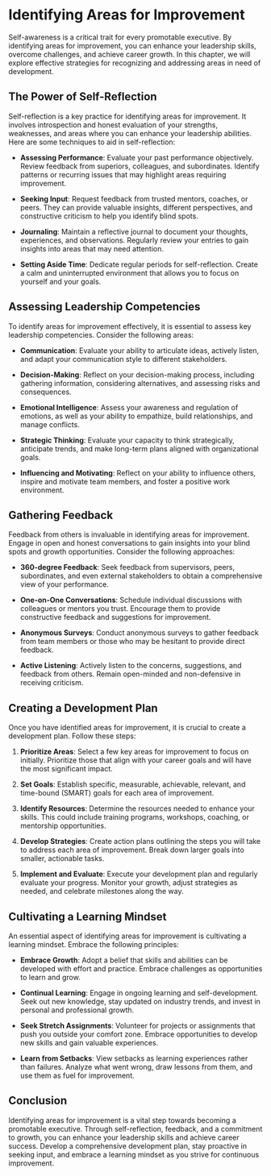 Identifying Areas for Improvement
============================================

Self-awareness is a critical trait for every promotable executive. By identifying areas for improvement, you can enhance your leadership skills, overcome challenges, and achieve career growth. In this chapter, we will explore effective strategies for recognizing and addressing areas in need of development.

The Power of Self-Reflection
----------------------------

Self-reflection is a key practice for identifying areas for improvement. It involves introspection and honest evaluation of your strengths, weaknesses, and areas where you can enhance your leadership abilities. Here are some techniques to aid in self-reflection:

* **Assessing Performance**: Evaluate your past performance objectively. Review feedback from superiors, colleagues, and subordinates. Identify patterns or recurring issues that may highlight areas requiring improvement.

* **Seeking Input**: Request feedback from trusted mentors, coaches, or peers. They can provide valuable insights, different perspectives, and constructive criticism to help you identify blind spots.

* **Journaling**: Maintain a reflective journal to document your thoughts, experiences, and observations. Regularly review your entries to gain insights into areas that may need attention.

* **Setting Aside Time**: Dedicate regular periods for self-reflection. Create a calm and uninterrupted environment that allows you to focus on yourself and your goals.

Assessing Leadership Competencies
---------------------------------

To identify areas for improvement effectively, it is essential to assess key leadership competencies. Consider the following areas:

* **Communication**: Evaluate your ability to articulate ideas, actively listen, and adapt your communication style to different stakeholders.

* **Decision-Making**: Reflect on your decision-making process, including gathering information, considering alternatives, and assessing risks and consequences.

* **Emotional Intelligence**: Assess your awareness and regulation of emotions, as well as your ability to empathize, build relationships, and manage conflicts.

* **Strategic Thinking**: Evaluate your capacity to think strategically, anticipate trends, and make long-term plans aligned with organizational goals.

* **Influencing and Motivating**: Reflect on your ability to influence others, inspire and motivate team members, and foster a positive work environment.

Gathering Feedback
------------------

Feedback from others is invaluable in identifying areas for improvement. Engage in open and honest conversations to gain insights into your blind spots and growth opportunities. Consider the following approaches:

* **360-degree Feedback**: Seek feedback from supervisors, peers, subordinates, and even external stakeholders to obtain a comprehensive view of your performance.

* **One-on-One Conversations**: Schedule individual discussions with colleagues or mentors you trust. Encourage them to provide constructive feedback and suggestions for improvement.

* **Anonymous Surveys**: Conduct anonymous surveys to gather feedback from team members or those who may be hesitant to provide direct feedback.

* **Active Listening**: Actively listen to the concerns, suggestions, and feedback from others. Remain open-minded and non-defensive in receiving criticism.

Creating a Development Plan
---------------------------

Once you have identified areas for improvement, it is crucial to create a development plan. Follow these steps:

1. **Prioritize Areas**: Select a few key areas for improvement to focus on initially. Prioritize those that align with your career goals and will have the most significant impact.

2. **Set Goals**: Establish specific, measurable, achievable, relevant, and time-bound (SMART) goals for each area of improvement.

3. **Identify Resources**: Determine the resources needed to enhance your skills. This could include training programs, workshops, coaching, or mentorship opportunities.

4. **Develop Strategies**: Create action plans outlining the steps you will take to address each area of improvement. Break down larger goals into smaller, actionable tasks.

5. **Implement and Evaluate**: Execute your development plan and regularly evaluate your progress. Monitor your growth, adjust strategies as needed, and celebrate milestones along the way.

Cultivating a Learning Mindset
------------------------------

An essential aspect of identifying areas for improvement is cultivating a learning mindset. Embrace the following principles:

* **Embrace Growth**: Adopt a belief that skills and abilities can be developed with effort and practice. Embrace challenges as opportunities to learn and grow.

* **Continual Learning**: Engage in ongoing learning and self-development. Seek out new knowledge, stay updated on industry trends, and invest in personal and professional growth.

* **Seek Stretch Assignments**: Volunteer for projects or assignments that push you outside your comfort zone. Embrace opportunities to develop new skills and gain valuable experiences.

* **Learn from Setbacks**: View setbacks as learning experiences rather than failures. Analyze what went wrong, draw lessons from them, and use them as fuel for improvement.

Conclusion
----------

Identifying areas for improvement is a vital step towards becoming a promotable executive. Through self-reflection, feedback, and a commitment to growth, you can enhance your leadership skills and achieve career success. Develop a comprehensive development plan, stay proactive in seeking input, and embrace a learning mindset as you strive for continuous improvement.
